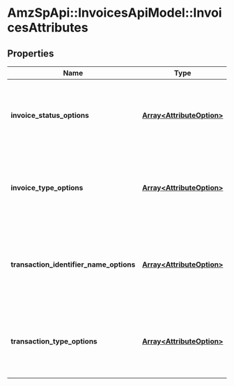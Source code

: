# AmzSpApi::InvoicesApiModel::InvoicesAttributes

## Properties
Name | Type | Description | Notes
------------ | ------------- | ------------- | -------------
**invoice_status_options** | [**Array&lt;AttributeOption&gt;**](AttributeOption.md) | A list of all the options that are available for the invoice status attribute. | [optional] 
**invoice_type_options** | [**Array&lt;AttributeOption&gt;**](AttributeOption.md) | A list of all the options that are available for the invoice type attribute. | [optional] 
**transaction_identifier_name_options** | [**Array&lt;AttributeOption&gt;**](AttributeOption.md) | A list of all the options that are available for the transaction identifier name attribute. | [optional] 
**transaction_type_options** | [**Array&lt;AttributeOption&gt;**](AttributeOption.md) | A list of all the options that are available for the transaction type attribute. | [optional] 

